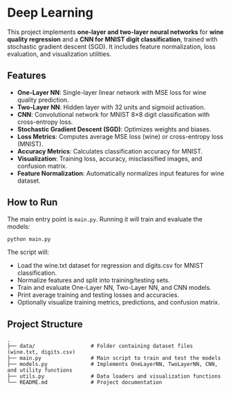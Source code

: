 # Deep Learning

This project implements **one-layer and two-layer neural networks** for **wine quality regression** and a **CNN for MNIST digit classification**, trained with stochastic gradient descent (SGD). It includes feature normalization, loss evaluation, and visualization utilities.

## Features

- **One-Layer NN**: Single-layer linear network with MSE loss for wine quality prediction.  
- **Two-Layer NN**: Hidden layer with 32 units and sigmoid activation.  
- **CNN**: Convolutional network for MNIST 8×8 digit classification with cross-entropy loss.  
- **Stochastic Gradient Descent (SGD)**: Optimizes weights and biases.  
- **Loss Metrics**: Computes average MSE loss (wine) or cross-entropy loss (MNIST).  
- **Accuracy Metrics**: Calculates classification accuracy for MNIST.  
- **Visualization**: Training loss, accuracy, misclassified images, and confusion matrix.  
- **Feature Normalization**: Automatically normalizes input features for wine dataset.  

## How to Run

The main entry point is `main.py`. Running it will train and evaluate the models:

```bash
python main.py
```

The script will:
- Load the wine.txt dataset for regression and digits.csv for MNIST classification.
- Normalize features and split into training/testing sets.
- Train and evaluate One-Layer NN, Two-Layer NN, and CNN models.
- Print average training and testing losses and accuracies.
- Optionally visualize training metrics, predictions, and confusion matrix.

## Project Structure
```text
.
├── data/                  # Folder containing dataset files (wine.txt, digits.csv)
├── main.py                # Main script to train and test the models
├── models.py              # Implements OneLayerNN, TwoLayerNN, CNN, and utility functions
├── utils.py               # Data loaders and visualization functions
└── README.md              # Project documentation
